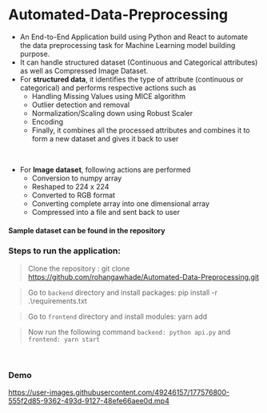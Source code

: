 # Automated-Data-Preprocessing

- An End-to-End Application build using Python and React to automate the data preprocessing task for Machine Learning model building purpose.
- It can handle structured dataset (Continuous and Categorical attributes) as well as Compressed Image Dataset.
- For <b>structured data</b>, it identifies the type of attribute (continuous or categorical) and performs respective actions such as
  - Handling Missing Values using MICE algorithm
  - Outlier detection and removal
  - Normalization/Scaling down using Robust Scaler
  - Encoding
  - Finally, it combines all the processed attributes and combines it to form a new dataset and gives it back to user

</br>

- For <b>Image dataset</b>, following actions are performed
  - Conversion to numpy array
  - Reshaped to 224 x 224
  - Converted to RGB format
  - Converting complete array into one dimensional array
  - Compressed into a file and sent back to user

#### Sample dataset can be found in the repository

### Steps to run the application:
> Clone the repository : git clone https://github.com/rohangawhade/Automated-Data-Preprocessing.git

> Go to `backend` directory and install packages: pip install -r .\requirements.txt

> Go to `frontend` directory and install modules: yarn add

> Now run the following command `backend: python api.py` and `frontend: yarn start`

</br>

### Demo
https://user-images.githubusercontent.com/49246157/177576800-555f2d85-9362-493d-9127-48efe66aee0d.mp4

